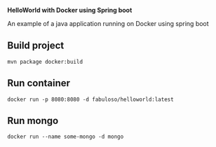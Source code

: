 **HelloWorld with Docker using Spring boot**

An example of a java application running on Docker using spring boot

## Build project
```mvn package docker:build```

## Run container
```docker run -p 8080:8080 -d fabuloso/helloworld:latest```

## Run mongo
```docker run --name some-mongo -d mongo```
